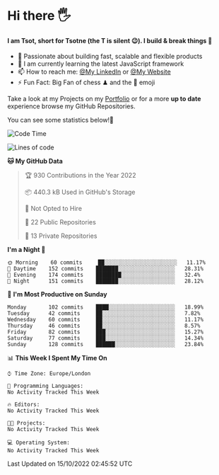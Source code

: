 # Hi there :raised_hand_with_fingers_splayed:
#### I am Tsot, short for Tsotne (the T is silent :wink:). I build & break things :space_invader:
- :telescope: Passionate about building fast, scalable and flexible products
- :seedling: I am currently learning the latest JavaScript framework 
- :mailbox: How to reach me: [@My LinkedIn](https://www.linkedin.com/in/tsotne-gvadzabia/) or [@My Website](https://tsotne.co.uk/contact)
- :zap: Fun Fact: Big Fan of chess ♟ and the 👾 emoji

Take a look at my Projects on my [Portfolio](https://tsotne.co.uk/) or for a more **up to date** experience browse my GitHub Repositories.

You can see some statistics below!:space_invader:
<!--START_SECTION:waka-->
![Code Time](http://img.shields.io/badge/Code%20Time-761%20hrs%202%20mins-blue)

![Lines of code](https://img.shields.io/badge/From%20Hello%20World%20I%27ve%20Written-624%20Thousand%20lines%20of%20code-blue)

**🐱 My GitHub Data** 

> 🏆 930 Contributions in the Year 2022
 > 
> 📦 440.3 kB Used in GitHub's Storage 
 > 
> 🚫 Not Opted to Hire
 > 
> 📜 22 Public Repositories 
 > 
> 🔑 13 Private Repositories  
 > 
**I'm a Night 🦉** 

```text
🌞 Morning    60 commits     ██░░░░░░░░░░░░░░░░░░░░░░░   11.17% 
🌆 Daytime    152 commits    ███████░░░░░░░░░░░░░░░░░░   28.31% 
🌃 Evening    174 commits    ████████░░░░░░░░░░░░░░░░░   32.4% 
🌙 Night      151 commits    ███████░░░░░░░░░░░░░░░░░░   28.12%

```
📅 **I'm Most Productive on Sunday** 

```text
Monday       102 commits    ████░░░░░░░░░░░░░░░░░░░░░   18.99% 
Tuesday      42 commits     ██░░░░░░░░░░░░░░░░░░░░░░░   7.82% 
Wednesday    60 commits     ██░░░░░░░░░░░░░░░░░░░░░░░   11.17% 
Thursday     46 commits     ██░░░░░░░░░░░░░░░░░░░░░░░   8.57% 
Friday       82 commits     ███░░░░░░░░░░░░░░░░░░░░░░   15.27% 
Saturday     77 commits     ███░░░░░░░░░░░░░░░░░░░░░░   14.34% 
Sunday       128 commits    ██████░░░░░░░░░░░░░░░░░░░   23.84%

```


📊 **This Week I Spent My Time On** 

```text
⌚︎ Time Zone: Europe/London

💬 Programming Languages: 
No Activity Tracked This Week

🔥 Editors: 
No Activity Tracked This Week

🐱‍💻 Projects: 
No Activity Tracked This Week

💻 Operating System: 
No Activity Tracked This Week

```


 Last Updated on 15/10/2022 02:45:52 UTC
<!--END_SECTION:waka-->
